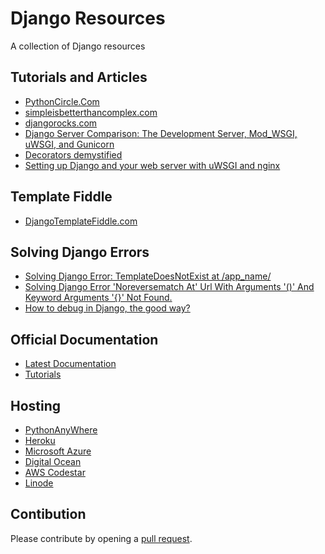 # Django Resources
A collection of Django resources

## Tutorials and Articles
- [PythonCircle.Com](https://www.pythoncircle.com)  
- [simpleisbetterthancomplex.com](https://simpleisbetterthancomplex.com/)  
- [djangorocks.com](https://www.djangorocks.com/)   
- [Django Server Comparison: The Development Server, Mod_WSGI, uWSGI, and Gunicorn](https://www.digitalocean.com/community/tutorials/django-server-comparison-the-development-server-mod_wsgi-uwsgi-and-gunicorn)
- [Decorators demystified](https://stackoverflow.com/a/1594484/2291289)
- [Setting up Django and your web server with uWSGI and nginx](https://uwsgi.readthedocs.io/en/latest/tutorials/Django_and_nginx.html)



## Template Fiddle
- [DjangoTemplateFiddle.com](https://www.djangotemplatefiddle.com)


## Solving Django Errors
- [Solving Django Error: TemplateDoesNotExist at /app_name/](https://www.pythoncircle.com/post/660/solving-django-error-templatedoesnotexist-at-app_name/)
- [Solving Django Error 'Noreversematch At' Url With Arguments '()' And Keyword Arguments '{}' Not Found.](https://www.pythoncircle.com/post/424/solving-django-error-noreversematch-at-url-with-arguments-and-keyword-arguments-not-found/)
- [How to debug in Django, the good way?](https://stackoverflow.com/questions/1118183/how-to-debug-in-django-the-good-way)


## Official Documentation
- [Latest Documentation](https://docs.djangoproject.com/en/dev/)
- [Tutorials](https://docs.djangoproject.com/en/dev/intro/tutorial01/)


## Hosting
- [PythonAnyWhere](https://www.pythonanywhere.com/?affiliate_id=000f9990)
- [Heroku](https://www.heroku.com/)
- [Microsoft Azure](https://azure.microsoft.com/en-us/develop/python/)
- [Digital Ocean](https://marketplace.digitalocean.com/apps/django)
- [AWS Codestar](https://aws.amazon.com/codestar/)
- [Linode](https://www.linode.com/)


## Contibution
Please contribute by opening a [pull request](https://github.com/anuragrana/django-resources/pulls).
